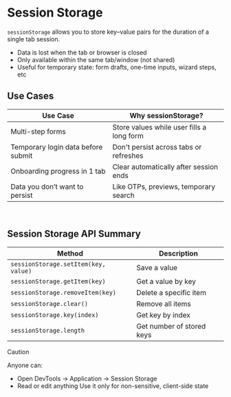 # Session Storage

`sessionStorage` allows you to store key–value pairs for the duration of a single tab session.
- Data is lost when the tab or browser is closed
- Only available within the same tab/window (not shared)
- Useful for temporary state: form drafts, one-time inputs, wizard steps, etc

## Use Cases

| Use Case                           | Why sessionStorage?                       |
| ---------------------------------- | ----------------------------------------- |
| Multi-step forms                   | Store values while user fills a long form |
| Temporary login data before submit | Don't persist across tabs or refreshes    |
| Onboarding progress in 1 tab       | Clear automatically after session ends    |
| Data you don’t want to persist     | Like OTPs, previews, temporary search     |

<br>

## Session Storage API Summary

| Method                               | Description               |
| ------------------------------------ | ------------------------- |
| `sessionStorage.setItem(key, value)` | Save a value              |
| `sessionStorage.getItem(key)`        | Get a value by key        |
| `sessionStorage.removeItem(key)`     | Delete a specific item    |
| `sessionStorage.clear()`             | Remove all items          |
| `sessionStorage.key(index)`          | Get key by index          |
| `sessionStorage.length`              | Get number of stored keys |

> [!CAUTION]
> Anyone can:
> - Open DevTools → Application → Session Storage
> - Read or edit anything
> Use it only for non-sensitive, client-side state